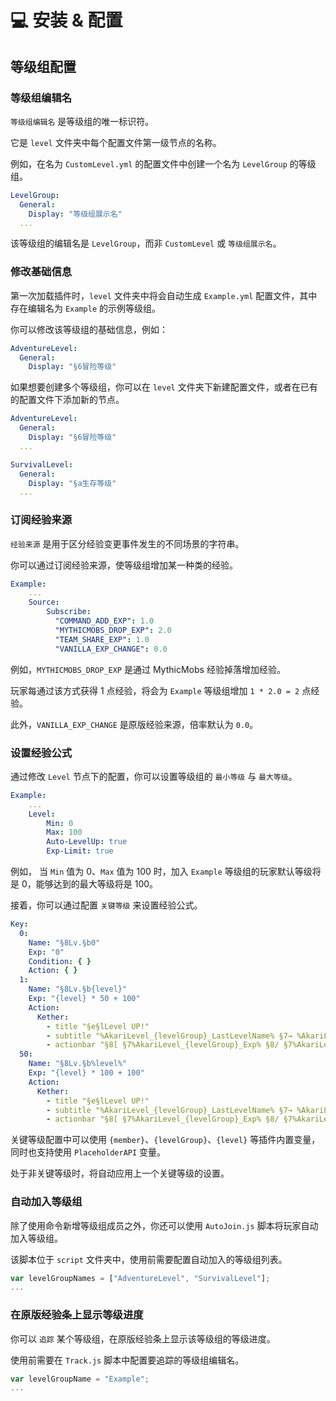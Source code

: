 # 💻 安装 & 配置

## 等级组配置

### 等级组编辑名

`等级组编辑名` 是等级组的唯一标识符。

它是 `level` 文件夹中每个配置文件第一级节点的名称。

例如，在名为 `CustomLevel.yml` 的配置文件中创建一个名为 `LevelGroup` 的等级组。

``` yaml
LevelGroup:
  General:
    Display: "等级组展示名"
  ...
```

该等级组的编辑名是 `LevelGroup`，而非 `CustomLevel` 或 `等级组展示名`。

### 修改基础信息

第一次加载插件时，`level` 文件夹中将会自动生成 `Example.yml` 配置文件，其中存在编辑名为 `Example` 的示例等级组。

你可以修改该等级组的基础信息，例如：

``` yaml
AdventureLevel:
  General:
    Display: "§6冒险等级"
```

如果想要创建多个等级组，你可以在 `level` 文件夹下新建配置文件，或者在已有的配置文件下添加新的节点。

``` yaml
AdventureLevel:
  General:
    Display: "§6冒险等级"
  ...

SurvivalLevel:
  General:
    Display: "§a生存等级"
  ...
```

### 订阅经验来源

`经验来源` 是用于区分经验变更事件发生的不同场景的字符串。

你可以通过订阅经验来源，使等级组增加某一种类的经验。

``` yaml
Example:
    ...
    Source:
        Subscribe:
          "COMMAND_ADD_EXP": 1.0
          "MYTHICMOBS_DROP_EXP": 2.0
          "TEAM_SHARE_EXP": 1.0
          "VANILLA_EXP_CHANGE": 0.0
```

例如，`MYTHICMOBS_DROP_EXP` 是通过 MythicMobs 经验掉落增加经验。

玩家每通过该方式获得 1 点经验，将会为 `Example` 等级组增加 `1 * 2.0 = 2` 点经验。

此外，`VANILLA_EXP_CHANGE` 是原版经验来源，倍率默认为 `0.0`。

### 设置经验公式

通过修改 `Level` 节点下的配置，你可以设置等级组的 `最小等级` 与 `最大等级`。

``` yaml
Example:
    ...
    Level:
        Min: 0
        Max: 100
        Auto-LevelUp: true
        Exp-Limit: true
```

例如， 当 `Min` 值为 0、`Max` 值为 100 时，加入 `Example` 等级组的玩家默认等级将是 0，能够达到的最大等级将是 100。

接着，你可以通过配置 `关键等级` 来设置经验公式。

``` yaml
Key:
  0:
    Name: "§8Lv.§b0"
    Exp: "0"
    Condition: { }
    Action: { }
  1:
    Name: "§8Lv.§b{level}"
    Exp: "{level} * 50 + 100"
    Action:
      Kether:
        - title "§e§lLevel UP!"
        - subtitle "%AkariLevel_{levelGroup}_LastLevelName% §7→ %AkariLevel_{levelGroup}_LevelName%" by 10 25 10
        - actionbar "§8[ §7%AkariLevel_{levelGroup}_Exp% §8/ §7%AkariLevel_{levelGroup}_NextLevelExp% §8]"
  50:
    Name: "§8Lv.§b%level%"
    Exp: "{level} * 100 + 100"
    Action:
      Kether:
        - title "§e§lLevel UP!"
        - subtitle "%AkariLevel_{levelGroup}_LastLevelName% §7→ %AkariLevel_{levelGroup}_LevelName%" by 10 25 10
        - actionbar "§8[ §7%AkariLevel_{levelGroup}_Exp% §8/ §7%AkariLevel_{levelGroup}_NextLevelExp% §8]"
```

关键等级配置中可以使用 `{member}`、`{levelGroup}`、`{level}` 等插件内置变量，同时也支持使用 `PlaceholderAPI` 变量。

处于非关键等级时，将自动应用上一个关键等级的设置。

### 自动加入等级组

除了使用命令新增等级组成员之外，你还可以使用 `AutoJoin.js` 脚本将玩家自动加入等级组。

该脚本位于 `script` 文件夹中，使用前需要配置自动加入的等级组列表。

``` javascript
var levelGroupNames = ["AdventureLevel", "SurvivalLevel"];
...
```

### 在原版经验条上显示等级进度

你可以 `追踪` 某个等级组，在原版经验条上显示该等级组的等级进度。

使用前需要在 `Track.js` 脚本中配置要追踪的等级组编辑名。

``` javascript
var levelGroupName = "Example";
...
```